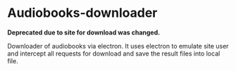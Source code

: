 # Audiobooks-downloader

**Deprecated due to site for download was changed.**

Downloader of audiobooks via electron. It uses electron to emulate site user and intercept 
all requests for download and save the result files into local file.
